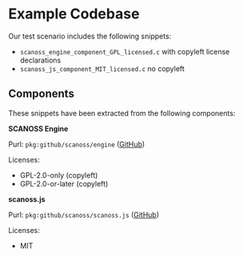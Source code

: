 # Example Codebase

Our test scenario includes the following snippets: 

* `scanoss_engine_component_GPL_licensed.c`  with copyleft license declarations
* `scanoss_js_component_MIT_licensed.c` no copyleft

## Components

These snippets have been extracted from the following components:

**SCANOSS Engine**

Purl: `pkg:github/scanoss/engine` ([GitHub](https://github.com/scanoss/engine))

Licenses:

* GPL-2.0-only (copyleft)
* GPL-2.0-or-later (copyleft)

**scanoss.js** 

Purl: `pkg:github/scanoss/scanoss.js`  ([GitHub](https://github.com/scanoss/scanoss.js))

Licenses:
* MIT 
